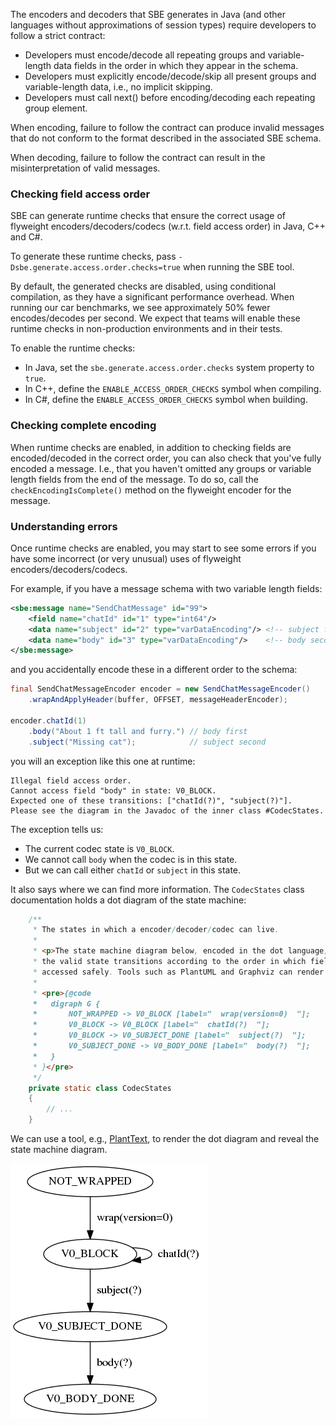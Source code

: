 The encoders and decoders that SBE generates in Java (and other languages without approximations of session types) require developers to follow a strict contract:

- Developers must encode/decode all repeating groups and variable-length data fields in the order in which they appear in the schema.
- Developers must explicitly encode/decode/skip all present groups and variable-length data, i.e., no implicit skipping.
- Developers must call next() before encoding/decoding each repeating group element.

When encoding, failure to follow the contract can produce invalid messages that do not conform to the format described in the associated SBE schema.

When decoding, failure to follow the contract can result in the misinterpretation of valid messages.

### Checking field access order

SBE can generate runtime checks that ensure the correct usage of flyweight encoders/decoders/codecs (w.r.t. field access order) in Java, C++ and C#.

To generate these runtime checks, pass `-Dsbe.generate.access.order.checks=true` when running the SBE tool.

By default, the generated checks are disabled, using conditional compilation, as they have a significant performance overhead. When running our car benchmarks, we see approximately 50% fewer encodes/decodes per second.
We expect that teams will enable these runtime checks in non-production environments and in their tests.

To enable the runtime checks:

* In Java, set the `sbe.generate.access.order.checks` system property to `true`.
* In C++, define the `ENABLE_ACCESS_ORDER_CHECKS` symbol when compiling.
* In C#, define the `ENABLE_ACCESS_ORDER_CHECKS` symbol when building.

### Checking complete encoding

When runtime checks are enabled, in addition to checking fields are encoded/decoded in the correct order, you can also check that you've fully encoded a message. I.e., that you haven't omitted any groups or variable length fields from the end of the message.
To do so, call the `checkEncodingIsComplete()` method on the flyweight encoder for the message.

### Understanding errors

Once runtime checks are enabled, you may start to see some errors if you have some incorrect (or very unusual) uses of flyweight encoders/decoders/codecs.

For example, if you have a message schema with two variable length fields:

```xml
<sbe:message name="SendChatMessage" id="99">
    <field name="chatId" id="1" type="int64"/>
    <data name="subject" id="2" type="varDataEncoding"/> <!-- subject first -->
    <data name="body" id="3" type="varDataEncoding"/>    <!-- body second -->
</sbe:message>
```

and you accidentally encode these in a different order to the schema:

```java
final SendChatMessageEncoder encoder = new SendChatMessageEncoder()
    .wrapAndApplyHeader(buffer, OFFSET, messageHeaderEncoder);

encoder.chatId(1)
    .body("About 1 ft tall and furry.") // body first
    .subject("Missing cat");            // subject second
```

you will an exception like this one at runtime:

```
Illegal field access order.
Cannot access field "body" in state: V0_BLOCK.
Expected one of these transitions: ["chatId(?)", "subject(?)"].
Please see the diagram in the Javadoc of the inner class #CodecStates.
```

The exception tells us:

- The current codec state is `V0_BLOCK`.
- We cannot call `body` when the codec is in this state.
- But we can call either `chatId` or `subject` in this state.

It also says where we can find more information. The `CodecStates` class documentation holds a dot diagram of the state machine:

```java
    /**
     * The states in which a encoder/decoder/codec can live.
     *
     * <p>The state machine diagram below, encoded in the dot language, describes
     * the valid state transitions according to the order in which fields may be
     * accessed safely. Tools such as PlantUML and Graphviz can render it.
     *
     * <pre>{@code
     *   digraph G {
     *       NOT_WRAPPED -> V0_BLOCK [label="  wrap(version=0)  "];
     *       V0_BLOCK -> V0_BLOCK [label="  chatId(?)  "];
     *       V0_BLOCK -> V0_SUBJECT_DONE [label="  subject(?)  "];
     *       V0_SUBJECT_DONE -> V0_BODY_DONE [label="  body(?)  "];
     *   }
     * }</pre>
     */
    private static class CodecStates
    {
        // ...
    }
 ```

 We can use a tool, e.g., [PlantText](http://planttext.com), to render the dot diagram and reveal the state machine diagram.

 ![State Machine Example](./State-Machine-Example.png)
